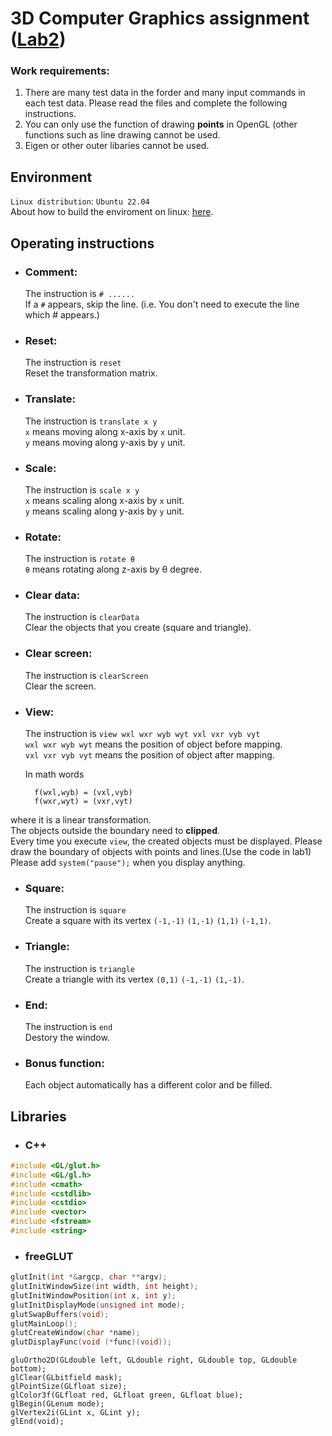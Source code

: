 
# 3D Computer Graphics assignment ([Lab2](https://hackmd.io/5O2FIpo7RuCUEnjf0qvQiA?view))
### Work requirements:
1. There are many test data in the forder and many input commands in each test data. Please read the files and complete the following instructions.
1. You can only use the function of drawing **points** in OpenGL (other functions such as line drawing cannot be used.
1. Eigen or other outer libaries cannot be used.

## Environment
`Linux distribution`: `Ubuntu 22.04`<br>
About how to build the enviroment on linux: [here](https://hackmd.io/3xPNjv6kRh2Ml6Ll7Nlw4A).

## Operating instructions
* ### Comment:
    The instruction is `# ......`<br>
    If a `#` appears, skip the line. (i.e. You don't need to execute the line which # appears.)  
    
* ### Reset:
    The instruction is `reset`<br>
    Reset the transformation matrix.
    
* ### Translate:
    The instruction is `translate x y`<br>
    `x` means moving along x-axis by `x` unit.<br>
    `y` means moving along y-axis by `y` unit.

* ### Scale:
    The instruction is `scale x y`<br>
    `x` means scaling along x-axis by `x` unit.<br>
    `y` means scaling along y-axis by `y` unit.
    
* ### Rotate:
    The instruction is `rotate θ`<br>
    `θ` means rotating along z-axis by θ degree.

* ### Clear data:
    The instruction is `clearData`<br>
    Clear the objects that you create (square and triangle).

* ### Clear screen:
    The instruction is `clearScreen`<br>
    Clear the screen.

* ### View:
    The instruction is `view wxl wxr wyb wyt vxl vxr vyb vyt`<br>
    `wxl wxr wyb wyt` means the position of object before mapping.<br>
    `vxl vxr vyb vyt` means the position of object after mapping.<br>
    
    In math words <br>

        f(wxl,wyb) = (vxl,vyb)
        f(wxr,wyt) = (vxr,vyt)
where it is a linear transformation.<br>
The objects outside the boundary need to **clipped**.<br>
Every time you execute `view`, the created objects must be displayed. Please draw the boundary of objects with points and lines.(Use the code in lab1)
Please add `system("pause");` when you display anything.

* ### Square:
    The instruction is `square`<br>
    Create a square with its vertex `(-1,-1)` `(1,-1)` `(1,1)` `(-1,1)`.

* ### Triangle:
    The instruction is `triangle`<br>
    Create a triangle with its vertex `(0,1)` `(-1,-1)` `(1,-1)`.

* ### End:
    The instruction is `end`<br>
    Destory the window.

* ### Bonus function:
    Each object automatically has a different color and be filled.

## Libraries
* ### C++
```cpp
#include <GL/glut.h>
#include <GL/gl.h>
#include <cmath> 
#include <cstdlib>
#include <cstdio>
#include <vector>
#include <fstream>
#include <string>
```

* ### freeGLUT
```cpp
glutInit(int *&argcp, char **argv);
glutInitWindowSize(int width, int height);
glutInitWindowPosition(int x, int y);
glutInitDisplayMode(unsigned int mode);
glutSwapBuffers(void);
glutMainLoop();
glutCreateWindow(char *name);
glutDisplayFunc(void (*func)(void));
```
```
gluOrtho2D(GLdouble left, GLdouble right, GLdouble top, GLdouble bottom); 
glClear(GLbitfield mask);
glPointSize(GLfloat size);
glColor3f(GLfloat red, GLfloat green, GLfloat blue);
glBegin(GLenum mode);
glVertex2i(GLint x, GLint y);
glEnd(void);
```
